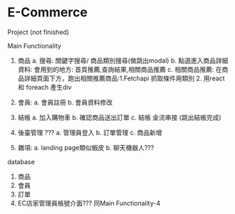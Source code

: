 # E-Commerce
Project  (not finished)


Main  Functionality
1. 商品
a. 搜尋: 關鍵字搜尋/ 商品類別搜尋(做跳出modal)
b. 點選進入商品詳細資料: 會用到的地方: 首頁推薦,查詢結果,相關商品推薦
c. 相關商品推薦: 在商品詳細頁面下方，跑出相關推薦商品:1.Fetchapi 抓取條件用類別 2. 用react 和 foreach 產生div 

2. 會員:
a. 會員註冊
b. 會員資料修改

3. 結帳
a. 加入購物車
b. 確認商品送出訂單
c. 結帳 金流串接 (跳出結帳完成)

4. 後臺管理 ???
a. 管理員登入
b. 訂單管理
c. 商品新增

5. 雜項:
a. landing page類似蝦皮
b. 聊天機器人???


database
1. 商品
2. 會員
3. 訂單
4. EC店家管理員帳號介面??? 同Main  Functionality-4
